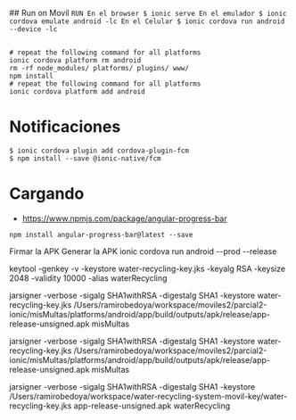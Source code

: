 ## Run on Movil 
``
RUN
    En el browser
        $ ionic serve
    En el emulador
        $ ionic cordova emulate android -lc
    En el Celular
        $ ionic cordova run android --device -lc
``

```

# repeat the following command for all platforms
ionic cordova platform rm android
rm -rf node_modules/ platforms/ plugins/ www/
npm install 
# repeat the following command for all platforms
ionic cordova platform add android

```

# Notificaciones
```
$ ionic cordova plugin add cordova-plugin-fcm
$ npm install --save @ionic-native/fcm
```


# Cargando 
 - https://www.npmjs.com/package/angular-progress-bar
```
npm install angular-progress-bar@latest --save
```


Firmar la APK
Generar la APK
ionic cordova run android --prod --release

keytool -genkey -v -keystore water-recycling-key.jks -keyalg RSA -keysize 2048 -validity 10000 -alias waterRecycling

jarsigner -verbose -sigalg SHA1withRSA -digestalg SHA1 -keystore water-recycling-key.jks /Users/ramirobedoya/workspace/moviles2/parcial2-ionic/misMultas/platforms/android/app/build/outputs/apk/release/app-release-unsigned.apk misMultas

jarsigner -verbose -sigalg SHA1withRSA -digestalg SHA1 -keystore water-recycling-key.jks /Users/ramirobedoya/workspace/moviles2/parcial2-ionic/misMultas/platforms/android/app/build/outputs/apk/release/app-release-unsigned.apk misMultas


jarsigner -verbose -sigalg SHA1withRSA -digestalg SHA1 -keystore /Users/ramirobedoya/workspace/water-recycling-system-movil-key/water-recycling-key.jks app-release-unsigned.apk waterRecycling